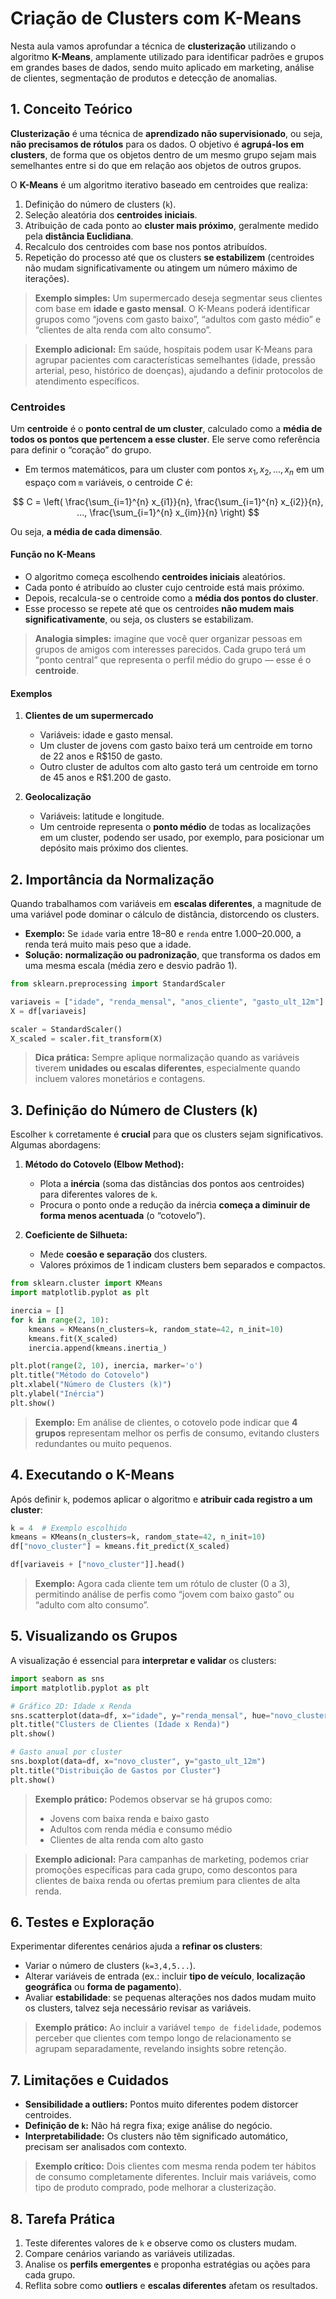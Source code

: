 # Criação de Clusters com K-Means

Nesta aula vamos aprofundar a técnica de **clusterização** utilizando o algoritmo **K-Means**, amplamente utilizado para identificar padrões e grupos em grandes bases de dados, sendo muito aplicado em marketing, análise de clientes, segmentação de produtos e detecção de anomalias.


## 1. Conceito Teórico

**Clusterização** é uma técnica de **aprendizado não supervisionado**, ou seja, **não precisamos de rótulos** para os dados. O objetivo é **agrupá-los em clusters**, de forma que os objetos dentro de um mesmo grupo sejam mais semelhantes entre si do que em relação aos objetos de outros grupos.

O **K-Means** é um algoritmo iterativo baseado em centroides que realiza:

1. Definição do número de clusters (`k`).
2. Seleção aleatória dos **centroides iniciais**.
3. Atribuição de cada ponto ao **cluster mais próximo**, geralmente medido pela **distância Euclidiana**.
4. Recalculo dos centroides com base nos pontos atribuídos.
5. Repetição do processo até que os clusters **se estabilizem** (centroides não mudam significativamente ou atingem um número máximo de iterações).

> **Exemplo simples:** Um supermercado deseja segmentar seus clientes com base em **idade e gasto mensal**. O K-Means poderá identificar grupos como “jovens com gasto baixo”, “adultos com gasto médio” e “clientes de alta renda com alto consumo”.

> **Exemplo adicional:** Em saúde, hospitais podem usar K-Means para agrupar pacientes com características semelhantes (idade, pressão arterial, peso, histórico de doenças), ajudando a definir protocolos de atendimento específicos.



### Centroides

Um **centroide** é o **ponto central de um cluster**, calculado como a **média de todos os pontos que pertencem a esse cluster**. Ele serve como referência para definir o “coração” do grupo.

* Em termos matemáticos, para um cluster com pontos $x_1, x_2, ..., x_n$ em um espaço com `m` variáveis, o centroide $C$ é:

$$
C = \left( \frac{\sum_{i=1}^{n} x_{i1}}{n}, \frac{\sum_{i=1}^{n} x_{i2}}{n}, ..., \frac{\sum_{i=1}^{n} x_{im}}{n} \right)
$$

Ou seja, **a média de cada dimensão**.


#### Função no K-Means

* O algoritmo começa escolhendo **centroides iniciais** aleatórios.
* Cada ponto é atribuído ao cluster cujo centroide está mais próximo.
* Depois, recalcula-se o centroide como a **média dos pontos do cluster**.
* Esse processo se repete até que os centroides **não mudem mais significativamente**, ou seja, os clusters se estabilizam.

> **Analogia simples:** imagine que você quer organizar pessoas em grupos de amigos com interesses parecidos. Cada grupo terá um “ponto central” que representa o perfil médio do grupo — esse é o **centroide**.


#### Exemplos

1. **Clientes de um supermercado**

   * Variáveis: idade e gasto mensal.
   * Um cluster de jovens com gasto baixo terá um centroide em torno de 22 anos e R\$150 de gasto.
   * Outro cluster de adultos com alto gasto terá um centroide em torno de 45 anos e R\$1.200 de gasto.

2. **Geolocalização**

   * Variáveis: latitude e longitude.
   * Um centroide representa o **ponto médio** de todas as localizações em um cluster, podendo ser usado, por exemplo, para posicionar um depósito mais próximo dos clientes.


## 2. Importância da Normalização

Quando trabalhamos com variáveis em **escalas diferentes**, a magnitude de uma variável pode dominar o cálculo de distância, distorcendo os clusters.

* **Exemplo:** Se `idade` varia entre 18–80 e `renda` entre 1.000–20.000, a renda terá muito mais peso que a idade.
* **Solução:** **normalização ou padronização**, que transforma os dados em uma mesma escala (média zero e desvio padrão 1).

```python
from sklearn.preprocessing import StandardScaler

variaveis = ["idade", "renda_mensal", "anos_cliente", "gasto_ult_12m"]
X = df[variaveis]

scaler = StandardScaler()
X_scaled = scaler.fit_transform(X)
```

> **Dica prática:** Sempre aplique normalização quando as variáveis tiverem **unidades ou escalas diferentes**, especialmente quando incluem valores monetários e contagens.



## 3. Definição do Número de Clusters (k)

Escolher `k` corretamente é **crucial** para que os clusters sejam significativos. Algumas abordagens:

1. **Método do Cotovelo (Elbow Method):**

   * Plota a **inércia** (soma das distâncias dos pontos aos centroides) para diferentes valores de `k`.
   * Procura o ponto onde a redução da inércia **começa a diminuir de forma menos acentuada** (o “cotovelo”).

2. **Coeficiente de Silhueta:**

   * Mede **coesão e separação** dos clusters.
   * Valores próximos de 1 indicam clusters bem separados e compactos.

```python
from sklearn.cluster import KMeans
import matplotlib.pyplot as plt

inercia = []
for k in range(2, 10):
    kmeans = KMeans(n_clusters=k, random_state=42, n_init=10)
    kmeans.fit(X_scaled)
    inercia.append(kmeans.inertia_)

plt.plot(range(2, 10), inercia, marker='o')
plt.title("Método do Cotovelo")
plt.xlabel("Número de Clusters (k)")
plt.ylabel("Inércia")
plt.show()
```

> **Exemplo:** Em análise de clientes, o cotovelo pode indicar que **4 grupos** representam melhor os perfis de consumo, evitando clusters redundantes ou muito pequenos.



## 4. Executando o K-Means

Após definir `k`, podemos aplicar o algoritmo e **atribuir cada registro a um cluster**:

```python
k = 4  # Exemplo escolhido
kmeans = KMeans(n_clusters=k, random_state=42, n_init=10)
df["novo_cluster"] = kmeans.fit_predict(X_scaled)

df[variaveis + ["novo_cluster"]].head()
```

> **Exemplo:** Agora cada cliente tem um rótulo de cluster (0 a 3), permitindo análise de perfis como “jovem com baixo gasto” ou “adulto com alto consumo”.



## 5. Visualizando os Grupos

A visualização é essencial para **interpretar e validar** os clusters:

```python
import seaborn as sns
import matplotlib.pyplot as plt

# Gráfico 2D: Idade x Renda
sns.scatterplot(data=df, x="idade", y="renda_mensal", hue="novo_cluster", palette="Set2")
plt.title("Clusters de Clientes (Idade x Renda)")
plt.show()

# Gasto anual por cluster
sns.boxplot(data=df, x="novo_cluster", y="gasto_ult_12m")
plt.title("Distribuição de Gastos por Cluster")
plt.show()
```

> **Exemplo prático:** Podemos observar se há grupos como:
>
> * Jovens com baixa renda e baixo gasto
> * Adultos com renda média e consumo médio
> * Clientes de alta renda com alto gasto

> **Exemplo adicional:** Para campanhas de marketing, podemos criar promoções específicas para cada grupo, como descontos para clientes de baixa renda ou ofertas premium para clientes de alta renda.



## 6. Testes e Exploração

Experimentar diferentes cenários ajuda a **refinar os clusters**:

* Variar o número de clusters (`k=3,4,5...`).
* Alterar variáveis de entrada (ex.: incluir **tipo de veículo**, **localização geográfica** ou **forma de pagamento**).
* Avaliar **estabilidade**: se pequenas alterações nos dados mudam muito os clusters, talvez seja necessário revisar as variáveis.

> **Exemplo prático:** Ao incluir a variável `tempo de fidelidade`, podemos perceber que clientes com tempo longo de relacionamento se agrupam separadamente, revelando insights sobre retenção.



## 7. Limitações e Cuidados

* **Sensibilidade a outliers:** Pontos muito diferentes podem distorcer centroides.
* **Definição de `k`:** Não há regra fixa; exige análise do negócio.
* **Interpretabilidade:** Os clusters não têm significado automático, precisam ser analisados com contexto.

> **Exemplo crítico:** Dois clientes com mesma renda podem ter hábitos de consumo completamente diferentes. Incluir mais variáveis, como tipo de produto comprado, pode melhorar a clusterização.



## 8. Tarefa Prática

1. Teste diferentes valores de `k` e observe como os clusters mudam.
2. Compare cenários variando as variáveis utilizadas.
3. Analise os **perfils emergentes** e proponha estratégias ou ações para cada grupo.
4. Reflita sobre como **outliers** e **escalas diferentes** afetam os resultados.
